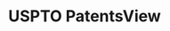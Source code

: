 ---
layout: default
bigquery: https://console.cloud.google.com/bigquery?p=patents-public-data&d=patentsview&page=dataset
citation: Attribution should be given to PatentsView for use, distribution, or derivative
  works.
code: https://github.com/CSSIP-AIR/PatentsView-Code-Snippets/
contributors: USPTO
cost: None
description: 'PatentsView includes US patent data including raw data (summaries, applications,
  pregrant applications), disambugations of inventors and assignees, and inventor
  gender estimates.  Also foreign priority data, # of figures and sheets, and government
  interest statements.'
documentation: https://patentsview.org/query/builder-faqs
last_edit: Mon, 04 Apr 2022 19:02:57 GMT
location: https://patentsview.org/
maintained_by: USPTO
record_creation_timestamp: 12/2/2020 17:20:46
schema_fields: '[''name_first'', ''state'', ''deceased'', ''group_id'', ''subgroup'',
  ''date'', ''action_date'', ''disamb_inventor_id_20191231'', ''disamb_inventor_id_20170307'',
  ''patent_id'', ''dependent'', ''disamb_assignee_id_20191008'', ''term_disclaimer'',
  ''rule_47'', ''id'', ''reldocno'', ''disamb_assignee_id_20200630'', ''section_id'',
  ''uuid'', ''disamb_inventor_id_20190312'', ''fname'', ''doctype'', ''section'',
  ''location_id'', ''relkind'', ''length'', ''latlong'', ''number'', ''doc_type'',
  ''publication_number'', ''num_claims'', ''disamb_assignee_id_20191231'', ''filename'',
  ''rawinventor_id'', ''title'', ''latitude'', ''state_fips'', ''disclaimer_date'',
  ''disamb_assignee_id_20190312'', ''lawyer_id'', ''level_one'', ''citation_id'',
  ''organization'', ''country'', ''rel_id'', ''category_id'', ''field_id'', ''city'',
  ''male_flag'', ''field_title'', ''disamb_inventor_id_20190820'', ''level_three'',
  ''country_transformed'', ''applicant_type'', ''sequence'', ''abstract'', ''withdrawn'',
  ''term_extension'', ''symbol_position'', ''disamb_inventor_id_20171226'', ''male'',
  ''disamb_inventor_id_20181127'', ''subgroup_id'', ''_371_date'', ''organization_id'',
  ''classification_level'', ''subsection_id'', ''category'', ''disamb_assignee_id_20200331'',
  ''county'', ''gi_statement'', ''subclass'', ''disamb_assignee_id_20200929'', ''role'',
  ''type'', ''mainclass_id'', ''classification_data_source'', ''variety'', ''rawassignee_id'',
  ''level_two'', ''designation'', ''subcategory_id'', ''_102_date'', ''lname'', ''disamb_inventor_id_20171003'',
  ''contract_award_number'', ''kind'', ''status'', ''disamb_assignee_id_20190820'',
  ''num'', ''f371_date'', ''disamb_assignee_id_20181127'', ''classification_status'',
  ''disamb_inventor_id_20191008'', ''classification_value'', ''lapse_of_patent'',
  ''latin_name'', ''assignee_id'', ''num_sheets'', ''group'', ''application_id'',
  ''exemplary'', ''disamb_inventor_id_20170808'', ''name_last'', ''disamb_inventor_id_20200331'',
  ''county_fips'', ''term_grant'', ''ipc_version_indicator'', ''series_code'', ''num_figures'',
  ''main_group'', ''rawlocation_id'', ''disamb_inventor_id_20201229'', ''disamb_inventor_id_20180528'',
  ''inventor_id'', ''text'', ''name'', ''ipc_class'', ''f102_date'', ''disamb_inventor_id_20200630'',
  ''longitude'', ''attribution_status'', ''subclass_id'', ''sector_title'', ''disamb_inventor_id_20200929'']'
shortname: patentsview
tags:
- disambiguation
- United States
- gender
terms_of_use: Creative Commons Attribution 4.0 International License.
timeframe: 1963-1999
title: USPTO PatentsView
uuid: cf1780b1-e265-4e49-8d1d-83b9cfe0fd9a
---